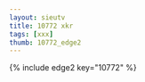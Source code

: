 ```yaml
--- 
layout: sieutv
title: 10772 xkr
tags: [xxx]
thumb: 10772_edge2
---
```

{% include edge2 key="10772" %} 
